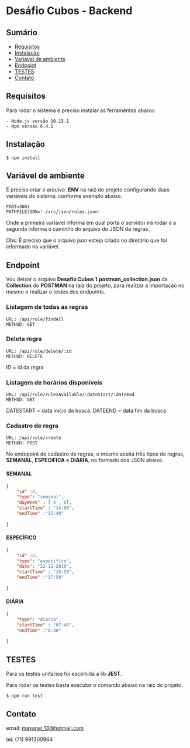 # Desáfio Cubos - Backend

## Sumário

* [Requisitos](#requisitos)
* [Instalação](#instalação)
* [Variável de ambiente](#variável-de-ambiente)
* [Endpoint](#endpoint)
* [TESTES](#testes)
* [Contato](#contato)

## Requisitos

Para rodar o sistema é preciso instalar as ferramentas abaixo:
    
    - Node.js versão 10.15.1
    - Npm versão 6.4.1

## Instalação

``` 
$ npm install 
```

## Variável de ambiente

É preciso criar o arquivo **.ENV** na raiz do projeto configurando duas variáveis do sistema, conforme exemplo abaixo.

```
PORT=3001
PATHFILEJSON='./src/json/rules.json'
```

Onde a primeira variável informa em qual porta o servidor irá rodar e a segunda informa o caminho do arquivo do JSON de regras.

Obs: É preciso que o arquivo json esteja criado no diretório que foi informado na variável.

## Endpoint

Vou deixar o arquivo **Desafio Cubos 1.postman_collection.json** da **Collection** do **POSTMAN** na raiz do projeto, para realizar a importação no mesmo e realizar o testes dos endpoints.

### Listagem de todas as regras

```
URL: /api/rule/findAll
METHOD: GET
```

### Deleta regra

```
URL: /api/rule/delete/:id
METHOD: DELETE
```
ID = id da regra

### Listagem de horários disponíveis 

```
URL: /api/rule/rulesAvailable/:dateStart/:dateEnd
METHOD: GET
```

DATESTART = data início da busca.
DATEEND = data fim da busca.

### Cadastro de regra

```
URL: /api/rule/create
METHOD: POST
```
No endepoint de cadastro de regras, o mesmo aceita três tipos de regras, **SEMANAL**, **ESPECIFICA** e **DIARIA**, no formado dos JSON abaixo.

#### SEMANAL

```json
{
	"id" :0,
	"type": "semanal",
	"dayWeek" : [ 0 , 6],
	"startTime" : "14:00",
	"endTime" :"15:40"
	
}
```
#### ESPECÍFICO

```json
{
	"id" :0,
	"type": "especifico",
	"date": "22-12-2019",
	"startTime" : "15:50",
	"endTime" :"17:50"
	
}
```

#### DIÁRIA

```json
{
	"type": "diaria",
	"startTime" : "07:40",
	"endTime" :"8:30"
	
}
```

## TESTES

Para os testes unitários foi escolhida a lib **JEST**.

Para rodar os testes basta executar o comando abaixo na raiz do projeto.

```
$ npm run test
```


## Contato
email: mayanei_13@hotmail.com

tel: (71) 991300964